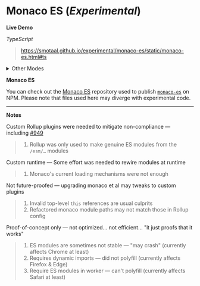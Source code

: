 # Monaco ES (*Experimental*)

**Live Demo**

*TypeScript*
> https://smotaal.github.io/experimental/monaco-es/static/monaco-es.html#ts

<details><summary>Other Modes</summary>

*HTML*
> https://smotaal.github.io/experimental/monaco-es/static/monaco-es.html#html

*CSS*
> https://smotaal.github.io/experimental/monaco-es/static/monaco-es.html#css

*JSON*
> https://smotaal.github.io/experimental/monaco-es/static/monaco-es.html#json

*Bat*
> https://smotaal.github.io/experimental/monaco-es/static/monaco-es.html#bat

*Coffee*
> https://smotaal.github.io/experimental/monaco-es/static/monaco-es.html#coffee

*C++*
> https://smotaal.github.io/experimental/monaco-es/static/monaco-es.html#cpp

*C#*
> https://smotaal.github.io/experimental/monaco-es/static/monaco-es.html#csharp

*CSP*
> https://smotaal.github.io/experimental/monaco-es/static/monaco-es.html#csp

*Dockerfile*
> https://smotaal.github.io/experimental/monaco-es/static/monaco-es.html#dockerfile

*F#*
> https://smotaal.github.io/experimental/monaco-es/static/monaco-es.html#fsharp

*GO*
> https://smotaal.github.io/experimental/monaco-es/static/monaco-es.html#go

*Handlebars*
> https://smotaal.github.io/experimental/monaco-es/static/monaco-es.html#handlebars

*INI*
> https://smotaal.github.io/experimental/monaco-es/static/monaco-es.html#ini

*Java*
> https://smotaal.github.io/experimental/monaco-es/static/monaco-es.html#java

*LESS*
> https://smotaal.github.io/experimental/monaco-es/static/monaco-es.html#less

*Lua*
> https://smotaal.github.io/experimental/monaco-es/static/monaco-es.html#lua

*Markdown*
> https://smotaal.github.io/experimental/monaco-es/static/monaco-es.html#markdown

*Msdax*
> https://smotaal.github.io/experimental/monaco-es/static/monaco-es.html#msdax

*MySQL*
> https://smotaal.github.io/experimental/monaco-es/static/monaco-es.html#mysql

*Objective-C*
> https://smotaal.github.io/experimental/monaco-es/static/monaco-es.html#objective-c

*PgSQL*
> https://smotaal.github.io/experimental/monaco-es/static/monaco-es.html#pgsql

*PHP*
> https://smotaal.github.io/experimental/monaco-es/static/monaco-es.html#php

*Postiats*
> https://smotaal.github.io/experimental/monaco-es/static/monaco-es.html#postiats

*PowerShell*
> https://smotaal.github.io/experimental/monaco-es/static/monaco-es.html#powershell

*Pug*
> https://smotaal.github.io/experimental/monaco-es/static/monaco-es.html#pug

*Python*
> https://smotaal.github.io/experimental/monaco-es/static/monaco-es.html#python

*R*
> https://smotaal.github.io/experimental/monaco-es/static/monaco-es.html#r

*Razor*
> https://smotaal.github.io/experimental/monaco-es/static/monaco-es.html#razor

*Redis*
> https://smotaal.github.io/experimental/monaco-es/static/monaco-es.html#redis

*Redshift*
> https://smotaal.github.io/experimental/monaco-es/static/monaco-es.html#redshift

*Ruby*
> https://smotaal.github.io/experimental/monaco-es/static/monaco-es.html#ruby

*Rust*
> https://smotaal.github.io/experimental/monaco-es/static/monaco-es.html#rust

*SB*
> https://smotaal.github.io/experimental/monaco-es/static/monaco-es.html#sb

*SCSS*
> https://smotaal.github.io/experimental/monaco-es/static/monaco-es.html#scss

*Solidity*
> https://smotaal.github.io/experimental/monaco-es/static/monaco-es.html#solidity

*SQL*
> https://smotaal.github.io/experimental/monaco-es/static/monaco-es.html#sql

*ST*
> https://smotaal.github.io/experimental/monaco-es/static/monaco-es.html#st

*Swift*
> https://smotaal.github.io/experimental/monaco-es/static/monaco-es.html#swift

*Visual Basic*
> https://smotaal.github.io/experimental/monaco-es/static/monaco-es.html#vb

*XML*
> https://smotaal.github.io/experimental/monaco-es/static/monaco-es.html#xml

*YAML*
> https://smotaal.github.io/experimental/monaco-es/static/monaco-es.html#yaml

</details>


**Monaco ES**

You can check out the [Monaco ES](github.com/SMotaal/monaco-es) repository used to publish [`monaco-es`](https://www.npmjs.com/package/monaco-es) on NPM. Please note that files used here may diverge with experimental code.

---

**Notes**

Custom Rollup plugins were needed to mitigate non-compliance — including [#949](https://github.com/Microsoft/monaco-editor/issues/949)
> 1. Rollup was only used to make genuine ES modules from the `/esm/…` modules

Custom runtime — Some effort was needed to rewire modules at runtime
> 1. Monaco's current loading mechanisms were not enough

Not future-proofed — upgrading monaco et al may tweaks to custom plugins
> 1. Invalid top-level `this` references are usual culprits
> 2. Refactored monaco module paths may not match those in Rollup config

Proof-of-concept only — not optimized… not efficient… "it just proofs that it works"
> 1. ES modules are sometimes not stable — "may crash" (currently affects Chrome at least)
> 2. Requires dynamic imports — did not polyfill (currently affects Firefox & Edge)
> 3. Require ES modules in worker — can't polyfill (currently affects Safari at least)
